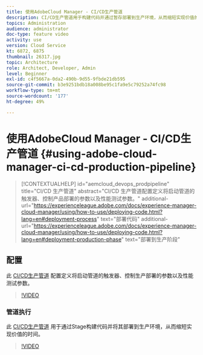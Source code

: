 ```yaml
---
title: 使用AdobeCloud Manager - CI/CD生产管道
description: CI/CD生产管道用于构建代码并通过暂存部署到生产环境，从而缩短实现价值的时间。 CI/CD 生产管道配置定义将启动管道的触发器、控制产品部署的参数以及性能测试参数。
topics: Administration
audience: administrator
doc-type: feature video
activity: use
version: Cloud Service
kt: 6872, 6875
thumbnail: 26317.jpg
topic: Architecture
role: Architect, Developer, Admin
level: Beginner
exl-id: c4f5667a-0da2-490b-9d55-9fbde21db595
source-git-commit: b3e9251bdb18a008be95c1fa9e5c79252a74fc98
workflow-type: tm+mt
source-wordcount: '177'
ht-degree: 49%

---
```


# 使用AdobeCloud Manager - CI/CD生产管道 {#using-adobe-cloud-manager-ci-cd-production-pipeline}

>[!CONTEXTUALHELP]
>id="aemcloud_devops_prodpipeline"
>title="CI/CD 生产管道"
>abstract="CI/CD 生产管道配置定义将启动管道的触发器、控制产品部署的参数以及性能测试参数。"
>additional-url="https://experienceleague.adobe.com/docs/experience-manager-cloud-manager/using/how-to-use/deploying-code.html?lang=en#deployment-process" text="部署代码"
>additional-url="https://experienceleague.adobe.com/docs/experience-manager-cloud-manager/using/how-to-use/deploying-code.html?lang=en#deployment-production-phase" text="部署到生产阶段"

## 配置

此 [CI/CD生产管道](https://experienceleague.adobe.com/docs/experience-manager-cloud-manager/using/how-to-use/configuring-pipeline.html) 配置定义将启动管道的触发器、控制生产部署的参数以及性能测试参数。

>[!VIDEO](https://video.tv.adobe.com/v/26314?quality=12&learn=on)

### 管道执行

此 [CI/CD生产管道](https://experienceleague.adobe.com/docs/experience-manager-cloud-manager/using/how-to-use/deploying-code.html) 用于通过Stage构建代码并将其部署到生产环境，从而缩短实现价值的时间。

>[!VIDEO](https://video.tv.adobe.com/v/26317?quality=12&learn=on)
